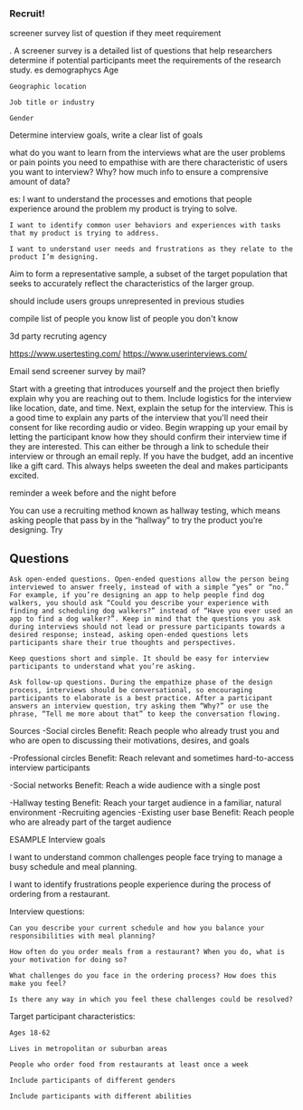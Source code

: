 
### Recruit!

screener survey list of question if they meet requirement

. A screener survey is a detailed list of questions that help researchers determine if potential participants meet the requirements of the research study. es demographycs
Age

    Geographic location

    Job title or industry

    Gender

Determine interview goals, write a clear list of goals

what do you want to learn from the interviews
what are the user problems or pain points you need to empathise with
are there characteristic of users you want to interview? Why?
how much info to ensure a comprensive amount of data?

es: I want to understand the processes and emotions that people experience around the problem my product is trying to solve.

    I want to identify common user behaviors and experiences with tasks that my product is trying to address.

    I want to understand user needs and frustrations as they relate to the product I’m designing.

Aim to form a representative sample, a subset of the target population
that seeks to accurately reflect the characteristics of the larger group.

should include users groups unrepresented in previous studies

compile list of people you know
list of people you don't know

3d party recruting agency

https://www.usertesting.com/
https://www.userinterviews.com/

Email
send screener survey by mail?

Start with a greeting that introduces
yourself and the project then briefly explain why you are reaching out to them.
Include logistics for the interview like location,
date, and time.
Next, explain the setup for the interview.
This is a good time to
explain any parts of the interview that
you'll need their consent for
like recording audio or video.
Begin wrapping up your email by letting the participant
know how they should confirm
their interview time if they are interested.
This can either be through a link to schedule
their interview or through an email reply.
If you have the budget,
add an incentive like a gift card.
This always helps sweeten the deal and
makes participants excited.

reminder a week before and the night before

You can use a recruiting method known as hallway testing, which means asking people that pass by in the “hallway” to try the product you’re designing. Try

## Questions

    Ask open-ended questions. Open-ended questions allow the person being interviewed to answer freely, instead of with a simple “yes” or “no.” For example, if you’re designing an app to help people find dog walkers, you should ask “Could you describe your experience with finding and scheduling dog walkers?” instead of “Have you ever used an app to find a dog walker?”. Keep in mind that the questions you ask during interviews should not lead or pressure participants towards a desired response; instead, asking open-ended questions lets participants share their true thoughts and perspectives.

    Keep questions short and simple. It should be easy for interview participants to understand what you’re asking.

    Ask follow-up questions. During the empathize phase of the design process, interviews should be conversational, so encouraging participants to elaborate is a best practice. After a participant answers an interview question, try asking them “Why?” or use the phrase, “Tell me more about that” to keep the conversation flowing.

Sources
-Social circles
Benefit: Reach people who already trust you and who are open to discussing their motivations, desires, and goals

-Professional circles
Benefit: Reach relevant and sometimes hard-to-access interview participants

-Social networks
Benefit: Reach a wide audience with a single post

-Hallway testing
Benefit: Reach your target audience in a familiar, natural environment
-Recruiting agencies
-Existing user base
Benefit: Reach people who are already part of the target audience

ESAMPLE
Interview goals

I want to understand common challenges people face trying to manage a busy schedule and meal planning.

I want to identify frustrations people experience during the process of ordering from a restaurant.  

Interview questions: 

    Can you describe your current schedule and how you balance your responsibilities with meal planning?

    How often do you order meals from a restaurant? When you do, what is your motivation for doing so? 

    What challenges do you face in the ordering process? How does this make you feel?

    Is there any way in which you feel these challenges could be resolved?

Target participant characteristics:

    Ages 18-62

    Lives in metropolitan or suburban areas

    People who order food from restaurants at least once a week

    Include participants of different genders

    Include participants with different abilities
